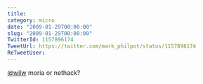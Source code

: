 ```yaml
---
title: 
category: micro
date: "2009-01-29T00:00:00"
slug: "2009-01-29T00:00:00"
TwitterId: 1157896174
TweetUrl: https://twitter.com/mark_philpot/status/1157896174
ReTweetUser: 
---
```


[@wilw](https://twitter.com/wilw) moria or nethack?